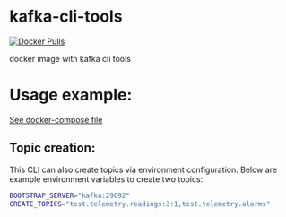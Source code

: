 # kafka-cli-tools

[![Docker Pulls](https://img.shields.io/docker/pulls/frser/kafka-cli.svg)](https://hub.docker.com/r/frser/kafka-cli/)

docker image with kafka cli tools

# Usage example:

[See docker-compose file](docker-compose.yaml)

## Topic creation:

This CLI can also create topics via environment configuration. Below are example environment
variables to create two topics:

```bash
BOOTSTRAP_SERVER="kafka:29092"
CREATE_TOPICS="test.telemetry.readings:3:1,test.telemetry.alarms"
```
